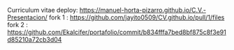 Curriculum vitae 
deploy: https://manuel-horta-pizarro.github.io/C.V.-Presentacion/
fork 1 : https://github.com/jayito0509/CV.github.io/pull/1/files
fork 2 : https://github.com/Ekalcifer/portafolio/commit/b834fffa7bed8bf875c8f3e91d85210a72cb3d04
